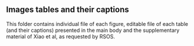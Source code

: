 ## Images tables and their captions

This folder contains individual file of each figure, editable file of each table (and their captions) presented in the main body and the supplementary material of Xiao et al, as requested by RSOS.

